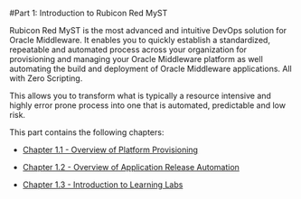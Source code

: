 #Part 1: Introduction to Rubicon Red MyST  

Rubicon Red MyST is the most advanced and intuitive DevOps solution for Oracle Middleware. It enables you to quickly establish a standardized, repeatable and automated process across your organization for provisioning and managing your Oracle Middleware platform as well automating the build and deployment of Oracle Middleware applications. All with Zero Scripting.

This allows you to transform what is typically a resource intensive and highly error prone process into one that is automated, predictable and low risk.

This part contains the following chapters:

* [Chapter 1.1 - Overview of Platform Provisioning](part1/overviewApplicationReleaseAutomation/overviewApplicationReleaseAutomation.md)

* [Chapter 1.2 - Overview of Application Release Automation](part1/overviewPlatformProvisioning/overviewPlatformProvisioning.md)

* [Chapter 1.3 - Introduction to Learning Labs]()
